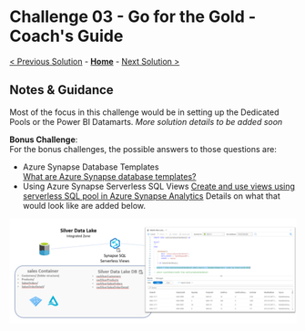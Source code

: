 # Challenge 03 - Go for the Gold - Coach's Guide 

[< Previous Solution](./Solution-02.md) - **[Home](./README.md)** - [Next Solution >](./Solution-04.md)

## Notes & Guidance

Most of the focus in this challenge would be in setting up the Dedicated Pools or the Power BI Datamarts.
*More solution details to be added soon*

__Bonus Challenge__:  
For the bonus challenges, the possible answers to those questions are:
- Azure Synapse Database Templates  
  [What are Azure Synapse database templates?](https://learn.microsoft.com/en-us/azure/synapse-analytics/database-designer/overview-database-templates)
- Using Azure Synapse Serverless SQL Views 
  [Create and use views using serverless SQL pool in Azure Synapse Analytics](https://learn.microsoft.com/en-us/azure/synapse-analytics/sql/create-use-views)
  Details on what that would look like are added below.
  
![picture alt](./Solutions/Challenge3BC_Example.png)
  
